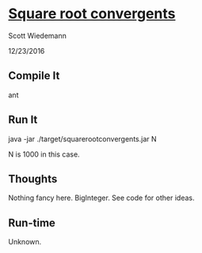 # [Square root convergents](http://projecteuler.net/problem=57)
Scott Wiedemann

12/23/2016

## Compile It
ant


## Run It
java -jar ./target/squarerootconvergents.jar N

N is 1000 in this case.

## Thoughts
Nothing fancy here.  BigInteger.  See code for other ideas.

## Run-time
Unknown.
